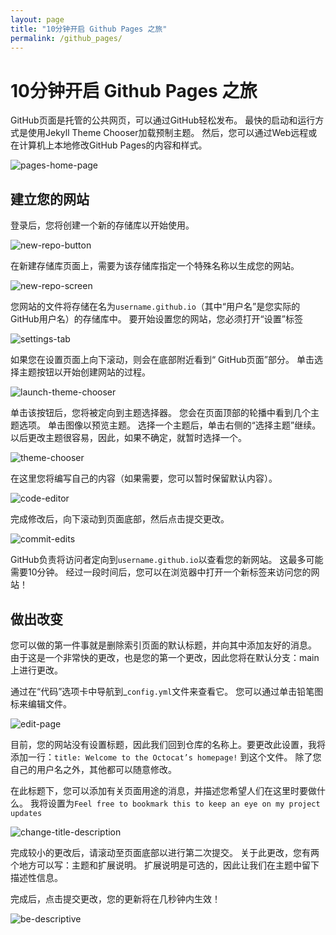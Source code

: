 ```yaml
---
layout: page
title: "10分钟开启 Github Pages 之旅"
permalink: /github_pages/
---
```


# 10分钟开启 Github Pages 之旅

GitHub页面是托管的公共网页，可以通过GitHub轻松发布。 最快的启动和运行方式是使用Jekyll Theme Chooser加载预制主题。 然后，您可以通过Web远程或在计算机上本地修改GitHub Pages的内容和样式。

![pages-home-page](https://guides.github.com/features/pages/pages-home-page.png)



## 建立您的网站 

登录后，您将创建一个新的存储库以开始使用。

![new-repo-button](https://guides.github.com/features/pages/create-new-repo-button.png)



在新建存储库页面上，需要为该存储库指定一个特殊名称以生成您的网站。

![new-repo-screen](https://guides.github.com/features/pages/create-new-repo-screen.png)

您网站的文件将存储在名为`username.github.io`（其中“用户名”是您实际的GitHub用户名）的存储库中。 要开始设置您的网站，您必须打开“设置”标签

![settings-tab](https://guides.github.com/features/pages/repo-settings.png)



如果您在设置页面上向下滚动，则会在底部附近看到“ GitHub页面”部分。 单击选择主题按钮以开始创建网站的过程。

![launch-theme-chooser](https://guides.github.com/features/pages/launch-theme-chooser.png)



单击该按钮后，您将被定向到主题选择器。 您会在页面顶部的轮播中看到几个主题选项。 单击图像以预览主题。 选择一个主题后，单击右侧的“选择主题”继续。 以后更改主题很容易，因此，如果不确定，就暂时选择一个。

![theme-chooser](https://guides.github.com/features/pages/theme-chooser.png)



在这里您将编写自己的内容（如果需要，您可以暂时保留默认内容）。

![code-editor](https://guides.github.com/features/pages/code-editor.png)



完成修改后，向下滚动到页面底部，然后点击提交更改。

![commit-edits](https://guides.github.com/features/pages/commit-edits.png)

GitHub负责将访问者定向到`username.github.io`以查看您的新网站。 这最多可能需要10分钟。 经过一段时间后，您可以在浏览器中打开一个新标签来访问您的网站！



## 做出改变 

您可以做的第一件事就是删除索引页面的默认标题，并向其中添加友好的消息。 由于这是一个非常快的更改，也是您的第一个更改，因此您将在默认分支：main上进行更改。

通过在“代码”选项卡中导航到_`config.yml`文件来查看它。 您可以通过单击铅笔图标来编辑文件。

![edit-page](https://guides.github.com/features/pages/edit-file.png)





目前，您的网站没有设置标题，因此我们回到仓库的名称上。要更改此设置，我将添加一行：`title: Welcome to the Octocat’s homepage!` 到这个文件。 除了您自己的用户名之外，其他都可以随意修改。 

在此标题下，您可以添加有关页面用途的消息，并描述您希望人们在这里时要做什么。 我将设置为`Feel free to bookmark this to keep an eye on my project updates`

![change-title-description](https://guides.github.com/features/pages/change-title-description.png)

完成较小的更改后，请滚动至页面底部以进行第二次提交。 关于此更改，您有两个地方可以写：主题和扩展说明。 扩展说明是可选的，因此让我们在主题中留下描述性信息。 

完成后，点击提交更改，您的更新将在几秒钟内生效！

![be-descriptive](https://guides.github.com/features/pages/commit-messages-matter.png)

